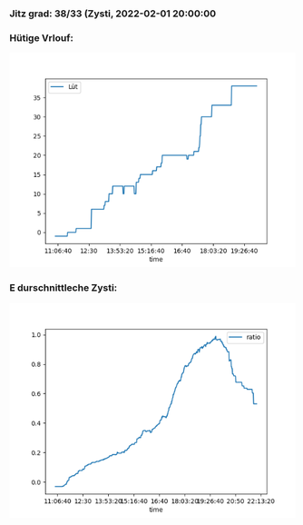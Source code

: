### Jitz grad: 38/33 (Zysti, 2022-02-01 20:00:00

### Hütige Vrlouf:
![Graph](Today.png)

### E durschnittleche Zysti:
![Graph](Zysti.png)